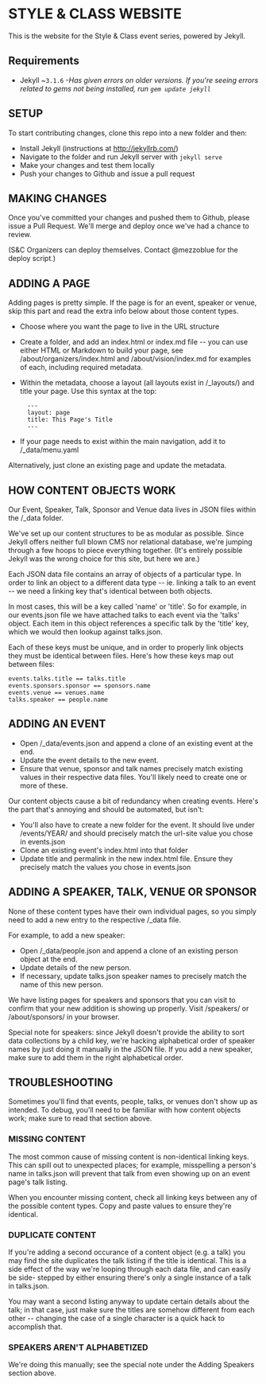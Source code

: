 # STYLE & CLASS WEBSITE

This is the website for the Style & Class event series, powered by Jekyll.

## Requirements

* Jekyll ~`3.1.6` _-Has given errors on older versions. If you're seeing errors related to gems not being installed, run `gem update jekyll`_

## SETUP

To start contributing changes, clone this repo into a new folder and then:

* Install Jekyll (instructions at http://jekyllrb.com/)
* Navigate to the folder and run Jekyll server with ``jekyll serve``
* Make your changes and test them locally
* Push your changes to Github and issue a pull request

## MAKING CHANGES

Once you've committed your changes and pushed them to Github, please issue a
Pull Request. We'll merge and deploy once we've had a chance to review.

(S&C Organizers can deploy themselves. Contact @mezzoblue for the deploy
script.)


## ADDING A PAGE

Adding pages is pretty simple. If the page is for an event, speaker or
venue, skip this part and read the extra info below about those content types.

* Choose where you want the page to live in the URL structure
* Create a folder, and add an index.html or index.md file -- you can use
  either HTML or Markdown to build your page, see /about/organizers/index.html
  and /about/vision/index.md for examples of each, including required metadata.
* Within the metadata, choose a layout (all layouts exist in /_layouts/) and
  title your page. Use this syntax at the top:

        ---
        layout: page
        title: This Page's Title
        ---

* If your page needs to exist within the main navigation, add it to
  /_data/menu.yaml

Alternatively, just clone an existing page and update the metadata.


## HOW CONTENT OBJECTS WORK

Our Event, Speaker, Talk, Sponsor and Venue data lives in JSON files within the
/_data folder.

We've set up our content structures to be as modular as possible. Since Jekyll
offers neither full blown CMS nor relational database, we're jumping through a
few hoops to piece everything together. (It's entirely possible Jekyll was the
wrong choice for this site, but here we are.)

Each JSON data file contains an array of objects of a particular type. In order
to link an object to a different data type -- ie. linking a talk to an event --
we need a linking key that's identical between both objects.

In most cases, this will be a key called 'name' or 'title'. So for example, in
our events.json file we have attached talks to each event via the 'talks'
object. Each item in this object references a specific talk by the 'title' key,
which we would then lookup against talks.json.

Each of these keys must be unique, and in order to properly link objects they
must be identical between files. Here's how these keys map out between files:

    events.talks.title == talks.title
    events.sponsors.sponsor == sponsors.name
    events.venue == venues.name
    talks.speaker == people.name


## ADDING AN EVENT

* Open /_data/events.json and append a clone of an existing event at the end.
* Update the event details to the new event.
* Ensure that venue, sponsor and talk names precisely match existing values in
  their respective data files. You'll likely need to create one or more of
  these.

Our content objects cause a bit of redundancy when creating events. Here's the
part that's annoying and should be automated, but isn't:

* You'll also have to create a new folder for the event. It should live under
  /events/YEAR/ and should precisely match the url-site value you chose in
  events.json
* Clone an existing event's index.html into that folder
* Update title and permalink in the new index.html file. Ensure they precisely
  match the values you chose in events.json


## ADDING A SPEAKER, TALK, VENUE OR SPONSOR

None of these content types have their own individual pages, so you simply need
to add a new entry to the respective /_data file.

For example, to add a new speaker:

* Open /_data/people.json and append a clone of an existing person object at the
  end.
* Update details of the new person.
* If necessary, update talks.json speaker names to precisely match the name of
  this new person.

We have listing pages for speakers and sponsors that you can visit to
confirm that your new addition is showing up properly. Visit /speakers/ or
/about/sponsors/ in your browser.

Special note for speakers: since Jekyll doesn't provide the ability to sort data
collections by a child key, we're hacking alphabetical order of speaker names by
just doing it manually in the JSON file. If you add a new speaker, make sure to
add them in the right alphabetical order.


## TROUBLESHOOTING

Sometimes you'll find that events, people, talks, or venues don't show up as
intended. To debug, you'll need to be familiar with how content objects work;
make sure to read that section above.

### MISSING CONTENT

The most common cause of missing content is non-identical linking keys. This can
spill out to unexpected places; for example, misspelling a person's name in
talks.json will prevent that talk from even showing up on an event page's talk
listing.

When you encounter missing content, check all linking keys between any of the
possible content types. Copy and paste values to ensure they're identical.


### DUPLICATE CONTENT

If you're adding a second occurance of a content object (e.g. a talk) you may
find the site duplicates the talk listing if the title is identical. This is a
side effect of the way we're looping through each data file, and can easily be
side- stepped by either ensuring there's only a single instance of a talk in
talks.json.

You may want a second listing anyway to update certain details about the talk;
in that case, just make sure the titles are somehow different from each other --
changing the case of a single character is a quick hack to accomplish that.


### SPEAKERS AREN'T ALPHABETIZED

We're doing this manually; see the special note under the Adding Speakers
section above.
